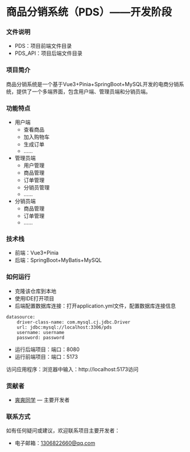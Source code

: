# 商品分销系统（PDS）——开发阶段

### 文件说明

- PDS：项目前端文件目录
- PDS_API：项目后端文件目录

### 项目简介

商品分销系统是一个基于Vue3+Pinia+SpringBoot+MySQL开发的电商分销系统，提供了一个多端界面，包含用户端、管理员端和分销员端。

### 功能特点

- 用户端
  - 查看商品
  - 加入购物车
  - 生成订单
  - ……
- 管理员端
  - 用户管理
  - 商品管理
  - 订单管理
  - 分销员管理
  - ……
- 分销员端
  - 商品管理
  - 订单管理
  - ……

### 技术栈

- 前端：Vue3+Pinia
- 后端：SpringBoot+MyBatis+MySQL

### 如何运行

- 克隆该仓库到本地
- 使用IDE打开项目
- 后端配置数据库连接：打开application.yml文件，配置数据库连接信息

```properties
datasource:
    driver-class-name: com.mysql.cj.jdbc.Driver
    url: jdbc:mysql://localhost:3306/pds
    username: username
    password: password
```

- 运行后端项目：端口：8080
- 运行前端项目：端口：5173

访问应用程序：浏览器中输入：http://localhost:5173访问

### 贡献者

- <a href="https://github.com/Web-Wss" target="_blank">爽爽同学</a> — 主要开发者

### 联系方式

如有任何疑问或建议，欢迎联系项目主要开发者：

- 电子邮箱：1306822660@qq.com
